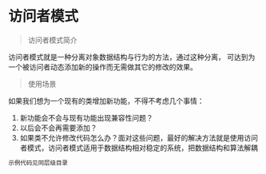 # 访问者模式

> 访问者模式简介

访问者模式就是一种分离对象数据结构与行为的方法，通过这种分离，
可达到为一个被访问者动态添加新的操作而无需做其它的修改的效果。

> 使用场景

如果我们想为一个现有的类增加新功能，不得不考虑几个事情：
1. 新功能会不会与现有功能出现兼容性问题？
2. 以后会不会再需要添加？
3. 如果类不允许修改代码怎么办？面对这些问题，最好的解决方法就是使用访问者模式，访问者模式适用于数据结构相对稳定的系统，把数据结构和算法解耦



``` bash
示例代码见同层级目录
```


